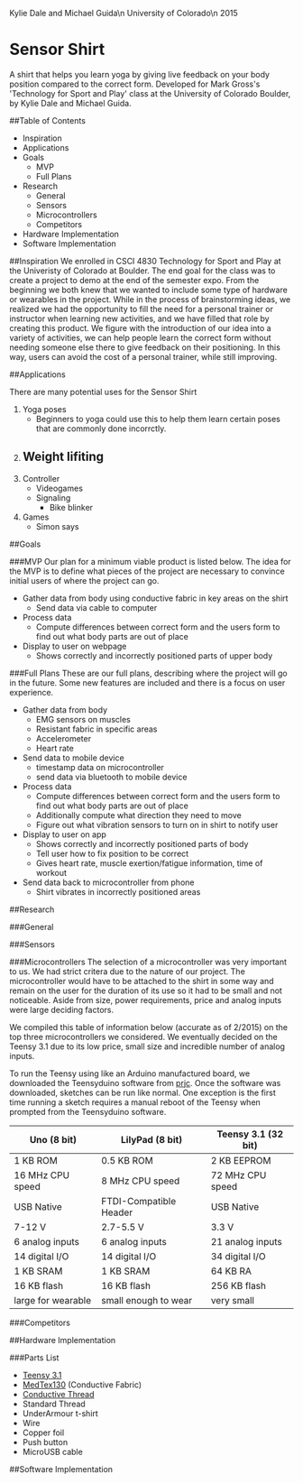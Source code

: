 Kylie Dale and Michael Guida\n
University of Colorado\n
2015

# Sensor Shirt
A shirt that helps you learn yoga by giving live feedback on your body position compared to the correct form. Developed for Mark Gross's 'Technology for Sport and Play' class at the University of Colorado Boulder, by Kylie Dale and Michael Guida.

##Table of Contents
<!--TODO-MG: link to headings-->

- Inspiration
- Applications
- Goals
	- MVP
	- Full Plans
- Research
	- General
	- Sensors
	- Microcontrollers
	- Competitors
- Hardware Implementation
- Software Implementation

##Inspiration
We enrolled in CSCI 4830 Technology for Sport and Play at the Univeristy of Colorado at Boulder. The end goal for the class was to create a project to demo at the end of the semester expo. From the beginning we both knew that we wanted to include some type of hardware or wearables in the project. While in the process of brainstorming ideas, we realized we had the opportunity to fill the need for a personal trainer or instructor when learning new activities, and we have filled that role by creating this product. We figure with the introduction of our idea into a variety of activities, we can help people learn the correct form without needing someone else there to give feedback on their positioning. In this way, users can avoid the cost of a personal trainer, while still improving.

##Applications
<!--TODO-KD: write -->
There are many potential uses for the Sensor Shirt

1. Yoga poses
	- Beginners to yoga could use this to help them learn certain poses that are commonly done incorrctly. 
2. Weight lifiting
	- 
3. Controller
	- Videogames
	- Signaling
		- Bike blinker
4. Games
	- Simon says 

##Goals

###MVP
Our plan for a minimum viable product is listed below. The idea for the MVP is to define what pieces of the project are necessary to convince initial users of where the project can go.

- Gather data from body using conductive fabric in key areas on the shirt
	- Send data via cable to computer
- Process data
	- Compute differences between correct form and the users form to find out what body parts are out of place
- Display to user on webpage
	- Shows correctly and incorrectly positioned parts of upper body


###Full Plans
These are our full plans, describing where the project will go in the future. Some new features are included and there is a focus on user experience.

- Gather data from body
	- EMG sensors on muscles
	- Resistant fabric in specific areas
	- Accelerometer
	- Heart rate
- Send data to mobile device
	- timestamp data on microcontroller
	- send data via bluetooth to mobile device
- Process data
	- Compute differences between correct form and the users form to find out what body parts are out of place
	- Additionally compute what direction they need to move
	- Figure out what vibration sensors to turn on in shirt to notify user
- Display to user on app
	- Shows correctly and incorrectly positioned parts of body
	- Tell user how to fix position to be correct
	- Gives heart rate, muscle exertion/fatigue information, time of workout
- Send data back to microcontroller from phone
	- Shirt vibrates in incorrectly positioned areas


##Research

###General
<!--TODO: write -->

###Sensors
<!--TODO: write -->

###Microcontrollers
The selection of a microcontroller was very important to us. We had strict critera due to the nature of our project. The microcontroller would have to be attached to the shirt in some way and remain on the user for the duration of its use so it had to be small and not noticeable. Aside from size, power requirements, price and analog inputs were large deciding factors.

We compiled this table of information below (accurate as of 2/2015) on the top three microcontrollers we considered. We eventually decided on the Teensy 3.1 due to its low price, small size and incredible number of analog inputs.

To run the Teensy using like an Arduino manufactured board, we downloaded the Teensyduino software from [prjc](https://www.pjrc.com/teensy/td_download.html). Once the software was downloaded, sketches can be run like normal. One exception is the first time running a sketch requires a manual reboot of the Teensy when prompted from the Teensyduino software.

Uno (8 bit)          | LilyPad (8 bit)        | Teensy 3.1 (32 bit)
-------------------- | ---------------------- | -------------------
1 KB ROM             | 0.5 KB ROM             | 2 KB EEPROM
16 MHz CPU speed     | 8 MHz CPU speed        | 72 MHz CPU speed
USB Native           | FTDI-Compatible Header | USB Native
7-12 V               | 2.7-5.5 V              | 3.3 V
6 analog inputs      | 6 analog inputs        | 21 analog inputs
14 digital I/O       | 14 digital I/O         | 34 digital I/O
1 KB SRAM            | 1 KB SRAM              | 64 KB RA
16 KB flash          | 16 KB flash            | 256 KB flash
large for wearable   | small enough to wear   | very small

###Competitors
<!--TODO: write -->

##Hardware Implementation
<!--TODO-MG: write, diagrams of circuit -->
###Parts List
 - [Teensy 3.1](https://www.pjrc.com/teensy/teensy31.html)
 - [MedTex130](http://www.amazon.com/gp/product/B004G4ZLRI/ref=oh_aui_detailpage_o02_s00?ie=UTF8&psc=1) (Conductive Fabric)
 - [Conductive Thread](https://www.sparkfun.com/products/10867)
 - Standard Thread
 - UnderArmour t-shirt
 - Wire
 - Copper foil
 - Push button
 - MicroUSB cable

##Software Implementation
<!--TODO-MG: write, add code snippets, api calls-->
<!-- 
	discuss serialport - server - client site connection
	make diagram of the interactions from user input to displayed feedback
-->